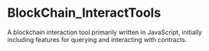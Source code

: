 # BlockChain_InteractTools
A blockchain interaction tool primarily written in JavaScript, initially including features for querying and interacting with contracts.
